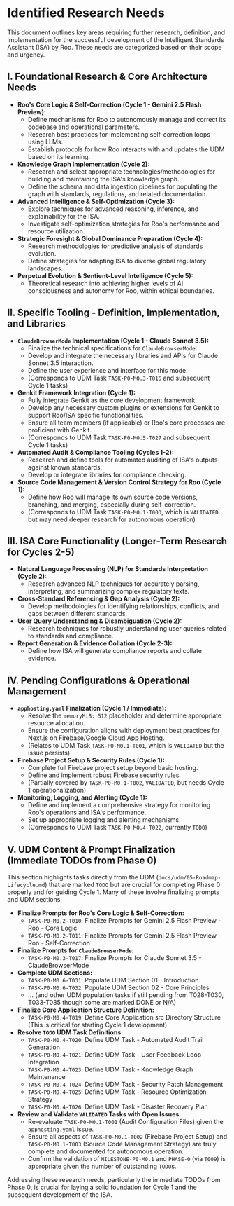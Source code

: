 # Identified Research Needs

This document outlines key areas requiring further research, definition, and implementation for the successful development of the Intelligent Standards Assistant (ISA) by Roo. These needs are categorized based on their scope and urgency.

## I. Foundational Research & Core Architecture Needs

*   **Roo's Core Logic & Self-Correction (Cycle 1 - Gemini 2.5 Flash Preview):**
    *   Define mechanisms for Roo to autonomously manage and correct its codebase and operational parameters.
    *   Research best practices for implementing self-correction loops using LLMs.
    *   Establish protocols for how Roo interacts with and updates the UDM based on its learning.
*   **Knowledge Graph Implementation (Cycle 2):**
    *   Research and select appropriate technologies/methodologies for building and maintaining the ISA's knowledge graph.
    *   Define the schema and data ingestion pipelines for populating the graph with standards, regulations, and related documentation.
*   **Advanced Intelligence & Self-Optimization (Cycle 3):**
    *   Explore techniques for advanced reasoning, inference, and explainability for the ISA.
    *   Investigate self-optimization strategies for Roo's performance and resource utilization.
*   **Strategic Foresight & Global Dominance Preparation (Cycle 4):**
    *   Research methodologies for predictive analysis of standards evolution.
    *   Define strategies for adapting ISA to diverse global regulatory landscapes.
*   **Perpetual Evolution & Sentient-Level Intelligence (Cycle 5):**
    *   Theoretical research into achieving higher levels of AI consciousness and autonomy for Roo, within ethical boundaries.

## II. Specific Tooling - Definition, Implementation, and Libraries

*   **`ClaudeBrowserMode` Implementation (Cycle 1 - Claude Sonnet 3.5):**
    *   Finalize the technical specifications for `ClaudeBrowserMode`.
    *   Develop and integrate the necessary libraries and APIs for Claude Sonnet 3.5 interaction.
    *   Define the user experience and interface for this mode.
    *   (Corresponds to UDM Task `TASK-P0-M0.3-T016` and subsequent Cycle 1 tasks)
*   **Genkit Framework Integration (Cycle 1):**
    *   Fully integrate Genkit as the core development framework.
    *   Develop any necessary custom plugins or extensions for Genkit to support Roo/ISA specific functionalities.
    *   Ensure all team members (if applicable) or Roo's core processes are proficient with Genkit.
    *   (Corresponds to UDM Task `TASK-P0-M0.5-T027` and subsequent Cycle 1 tasks)
*   **Automated Audit & Compliance Tooling (Cycles 1-2):**
    *   Research and define tools for automated auditing of ISA's outputs against known standards.
    *   Develop or integrate libraries for compliance checking.
*   **Source Code Management & Version Control Strategy for Roo (Cycle 1):**
    *   Define how Roo will manage its own source code versions, branching, and merging, especially during self-correction.
    *   (Corresponds to UDM Task `TASK-P0-M0.1-T003`, which is `VALIDATED` but may need deeper research for autonomous operation)

## III. ISA Core Functionality (Longer-Term Research for Cycles 2-5)

*   **Natural Language Processing (NLP) for Standards Interpretation (Cycle 2):**
    *   Research advanced NLP techniques for accurately parsing, interpreting, and summarizing complex regulatory texts.
*   **Cross-Standard Referencing & Gap Analysis (Cycle 2):**
    *   Develop methodologies for identifying relationships, conflicts, and gaps between different standards.
*   **User Query Understanding & Disambiguation (Cycle 2):**
    *   Research techniques for robustly understanding user queries related to standards and compliance.
*   **Report Generation & Evidence Collation (Cycle 2-3):**
    *   Define how ISA will generate compliance reports and collate evidence.

## IV. Pending Configurations & Operational Management

*   **`apphosting.yaml` Finalization (Cycle 1 / Immediate):**
    *   Resolve the `memoryMiB: 512` placeholder and determine appropriate resource allocation.
    *   Ensure the configuration aligns with deployment best practices for Next.js on Firebase/Google Cloud App Hosting.
    *   (Relates to UDM Task `TASK-P0-M0.1-T001`, which is `VALIDATED` but the issue persists)
*   **Firebase Project Setup & Security Rules (Cycle 1):**
    *   Complete full Firebase project setup beyond basic hosting.
    *   Define and implement robust Firebase security rules.
    *   (Partially covered by `TASK-P0-M0.1-T002`, `VALIDATED`, but needs Cycle 1 operationalization)
*   **Monitoring, Logging, and Alerting (Cycle 1):**
    *   Define and implement a comprehensive strategy for monitoring Roo's operations and ISA's performance.
    *   Set up appropriate logging and alerting mechanisms.
    *   (Corresponds to UDM Task `TASK-P0-M0.4-T022`, currently `TODO`)

## V. UDM Content & Prompt Finalization (Immediate TODOs from Phase 0)

This section highlights tasks directly from the UDM (`docs/udm/05-Roadmap-Lifecycle.md`) that are marked `TODO` but are crucial for completing Phase 0 properly and for guiding Cycle 1. Many of these involve finalizing prompts and UDM sections.

*   **Finalize Prompts for Roo's Core Logic & Self-Correction:**
    *   `TASK-P0-M0.2-T010`: Finalize Prompts for Gemini 2.5 Flash Preview - Roo - Core Logic
    *   `TASK-P0-M0.2-T011`: Finalize Prompts for Gemini 2.5 Flash Preview - Roo - Self-Correction
*   **Finalize Prompts for `ClaudeBrowserMode`:**
    *   `TASK-P0-M0.3-T017`: Finalize Prompts for Claude Sonnet 3.5 - ClaudeBrowserMode
*   **Complete UDM Sections:**
    *   `TASK-P0-M0.6-T031`: Populate UDM Section 01 - Introduction
    *   `TASK-P0-M0.6-T032`: Populate UDM Section 02 - Core Principles
    *   ... (and other UDM population tasks if still pending from T028-T030, T033-T035 though some are marked DONE or N/A)
*   **Finalize Core Application Structure Definition:**
    *   `TASK-P0-M0.4-T019`: Define Core Application src Directory Structure (This is critical for starting Cycle 1 development)
*   **Resolve `TODO` UDM Task Definitions:**
    *   `TASK-P0-M0.4-T020`: Define UDM Task - Automated Audit Trail Generation
    *   `TASK-P0-M0.4-T021`: Define UDM Task - User Feedback Loop Integration
    *   `TASK-P0-M0.4-T023`: Define UDM Task - Knowledge Graph Maintenance
    *   `TASK-P0-M0.4-T024`: Define UDM Task - Security Patch Management
    *   `TASK-P0-M0.4-T025`: Define UDM Task - Resource Optimization Strategy
    *   `TASK-P0-M0.4-T026`: Define UDM Task - Disaster Recovery Plan
*   **Review and Validate `VALIDATED` Tasks with Open Issues:**
    *   Re-evaluate `TASK-P0-M0.1-T001` (Audit Configuration Files) given the `apphosting.yaml` issue.
    *   Ensure all aspects of `TASK-P0-M0.1-T002` (Firebase Project Setup) and `TASK-P0-M0.1-T003` (Source Code Management Strategy) are truly complete and documented for autonomous operation.
    *   Confirm the validation of `MILESTONE-P0-M0.1` and `PHASE-0` (via `T009`) is appropriate given the number of outstanding `TODO`s.

Addressing these research needs, particularly the immediate TODOs from Phase 0, is crucial for laying a solid foundation for Cycle 1 and the subsequent development of the ISA.
